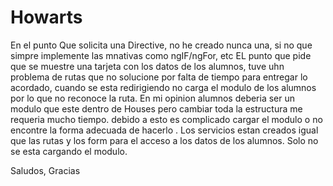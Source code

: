# Howarts

En el punto Que solicita una Directive, no he creado nunca una, si no que simpre implemente las mnativas como ngIF/ngFor, etc
EL punto que pide que se muestre una tarjeta con los datos de los alumnos, tuve uhn problema de rutas que no solucione por falta de tiempo
para entregar lo acordado, cuando se esta redirigiendo no carga el modulo de los alumnos por lo que no reconoce la ruta. En mi opinion alumnos 
deberia ser un modulo que este dentro de Houses pero cambiar toda la estructura me requeria mucho tiempo. debido a esto es complicado cargar el 
modulo o no encontre la forma adecuada de hacerlo
. Los servicios estan creados igual que las rutas y los form para el acceso a los datos de los alumnos. Solo no se esta cargando el modulo.

Saludos, Gracias
